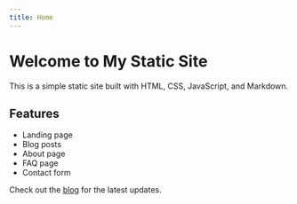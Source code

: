 ```yaml
---
title: Home
---
```


# Welcome to My Static Site

This is a simple static site built with HTML, CSS, JavaScript, and Markdown.

## Features

- Landing page
- Blog posts
- About page
- FAQ page
- Contact form

Check out the [blog](/blog) for the latest updates. 